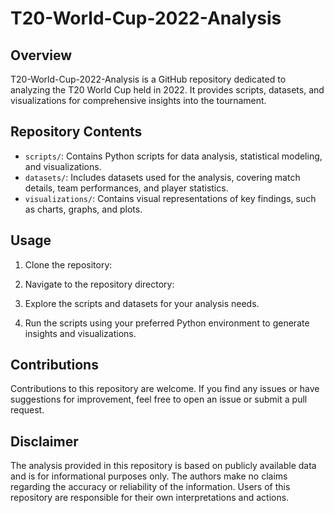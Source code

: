 # T20-World-Cup-2022-Analysis

## Overview
T20-World-Cup-2022-Analysis is a GitHub repository dedicated to analyzing the T20 World Cup held in 2022. It provides scripts, datasets, and visualizations for comprehensive insights into the tournament.

## Repository Contents
- `scripts/`: Contains Python scripts for data analysis, statistical modeling, and visualizations.
- `datasets/`: Includes datasets used for the analysis, covering match details, team performances, and player statistics.
- `visualizations/`: Contains visual representations of key findings, such as charts, graphs, and plots.

## Usage
1. Clone the repository:

2. Navigate to the repository directory:

3. Explore the scripts and datasets for your analysis needs.
4. Run the scripts using your preferred Python environment to generate insights and visualizations.

## Contributions
Contributions to this repository are welcome. If you find any issues or have suggestions for improvement, feel free to open an issue or submit a pull request.


## Disclaimer
The analysis provided in this repository is based on publicly available data and is for informational purposes only. The authors make no claims regarding the accuracy or reliability of the information. Users of this repository are responsible for their own interpretations and actions.

